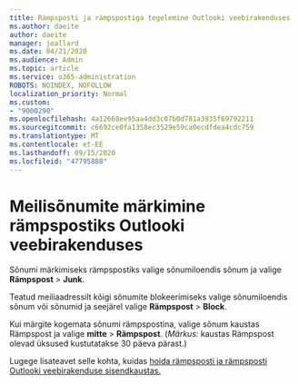 ```yaml
---
title: Rämpsposti ja rämpspostiga tegelemine Outlooki veebirakenduses
ms.author: daeite
author: daeite
manager: joallard
ms.date: 04/21/2020
ms.audience: Admin
ms.topic: article
ms.service: o365-administration
ROBOTS: NOINDEX, NOFOLLOW
localization_priority: Normal
ms.custom:
- "9000290"
ms.openlocfilehash: 4a12668ee95aa4dd3c07b0d781a3935f69792211
ms.sourcegitcommit: c6692ce0fa1358ec3529e59ca0ecdfdea4cdc759
ms.translationtype: MT
ms.contentlocale: et-EE
ms.lasthandoff: 09/15/2020
ms.locfileid: "47795888"
---
```

# <a name="mark-email-messages-as-junk-in-outlook-on-the-web"></a>Meilisõnumite märkimine rämpspostiks Outlooki veebirakenduses

Sõnumi märkimiseks rämpspostiks valige sõnumiloendis sõnum ja valige **Rämpspost**  >  **Junk**.

Teatud meiliaadressilt kõigi sõnumite blokeerimiseks valige sõnumiloendis sõnum või sõnumid ja seejärel valige **Rämpspost**  >  **Block**.

Kui märgite kogemata sõnumi rämpspostina, valige sõnum kaustas Rämpspost ja valige **mitte**  >  **Rämpspost**. (*Märkus:* kaustas Rämpspost olevad üksused kustutatakse 30 päeva pärast.)

Lugege lisateavet selle kohta, kuidas [hoida rämpsposti ja rämpsposti Outlooki veebirakenduse sisendkaustas.](https://support.office.com/article/db786e79-54e2-40cc-904f-d89d57b7f41d)